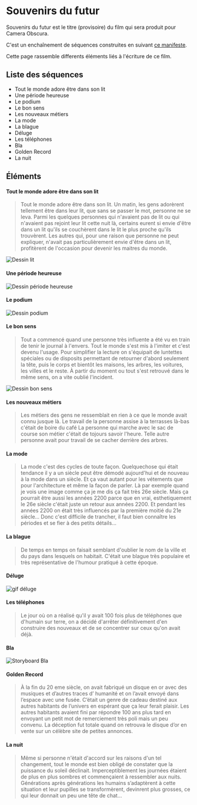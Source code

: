 # Souvenirs du futur

Souvenirs du futur est le titre (provisoire) du film qui sera produit pour Camera Obscura.

C'est un enchaînement de séquences construites en suivant [ce manifeste](manifeste.md).

Cette page rassemble differents éléments liés à l'écriture de ce film.


## Liste des séquences
- Tout le monde adore être dans son lit
- Une période heureuse
- Le podium
- Le bon sens
- Les nouveaux métiers
- La mode
- La blague
- Déluge
- Les téléphones
- Bla
- Golden Record
- La nuit


## Éléments

#### Tout le monde adore être dans son lit

> Tout le monde adore être dans son lit. Un matin, les gens adorèrent tellement être dans leur lit, que sans se passer le mot, personne ne se leva. Parmi les quelques personnes qui n'avaient pas de lit ou qui n'avaient pas rejoint leur lit cette nuit là, certains eurent si envie d'être dans un lit qu'ils se couchèrent dans le lit le plus proche qu'ils trouvèrent. Les autres qui, pour une raison que personne ne peut expliquer, n'avait pas particulièrement envie d'être dans un lit, profitèrent de l'occasion pour devenir les maitres du monde. 

![Dessin lit](/contenu/dessins/lit.jpg)

#### Une période heureuse

![Dessin période heureuse](/contenu/dessins/files-d-attente.jpg)

#### Le podium

![Dessin podium](/contenu/dessins/podium.png)

#### Le bon sens

> Tout a commencé quand une personne très influente a été vu en train de tenir le journal à l'envers.
> Tout le monde s'est mis à l'imiter et c'est devenu l'usage. Pour simplifier la lecture on s'équipait de luntettes spéciales ou de disposits permettant de retourner d'abord seulement la tête, puis le corps et bientôt les maisons, les arbres, les voitures, les villes et le reste.
> À partir du moment ou tout s'est retrouvé dans le même sens, on a vite oublié l'incident. 


![Dessin bon sens](/contenu/dessins/bon-sens.png)


#### Les nouveaux métiers


> Les métiers des gens ne ressemblait en rien à ce que le monde avait connu jusque là.
> Le travail de la personne assise à la terrasses là-bas c'était de boire du café
> La personne qui marche avec le sac de course son métier c'était de tojours savoir l'heure.
> Telle autre personne avait pour travail de se cacher derrière des arbres.
 
#### La mode

> La mode c'est des cycles de toute façon. Quelquechose qui était tendance il y a un siècle peut être démodé aujourd'hui et de nouveau à la mode dans un siècle. Et ça vaut autant pour les vétements que pour l'architecture et même la façon de parler. Là par exemple quand je vois une image comme ça je me dis ça fait très 26e siècle. Mais ça pourrait être aussi les années 2200 parce que en vrai, esthetiquement le 26e siècle c'était juste un retour aux années 2200. Et pendant les années 2200 on était très influencés par la première moitié du 21e siècle... Donc c'est difficile de trancher, il faut bien connaître les périodes et se fier à des petits détails...

#### La blague

> De temps en temps on faisait semblant d'oublier le nom de la ville et du pays dans lesquels on habitait. C'était une blague très populaire et très représentative de l'humour pratiqué à cette époque.


#### Déluge

![gif déluge](/contenu/img/anim-deluge.gif)


#### Les téléphones

> Le jour où on a réalisé qu'il y avait 100 fois plus de téléphones que d'humain sur terre, on a décidé d'arrêter définitivement d'en construire des nouveaux et de se concentrer sur ceux qu'on avait déjà.

#### Bla

![Storyboard Bla](/contenu/dessins/blav2.jpg)

#### Golden Record

> À la fin du 20 eme siècle, on avait fabriqué un disque en or avec des musiques et d’autres traces d’ humanité et on l’avait envoyé dans l’espace avec une fusée. C’était un genre de cadeau destiné aux autres habitants de l’univers en espérant que ça leur ferait plaisir. Les autres habitants avaient fini par répondre 100 ans plus tard en envoyant un petit mot de remerciement très poli mais un peu convenu. La déception fut totale quand on retrouva le disque d’or en vente sur un célèbre site de petites annonces.

#### La nuit

> Même si personne n'ètait d'accord sur les raisons d'un tel changement, tout le monde est bien obligé de constater que la puissance du soleil déclinait. Imperceptiblement les journées étaient de plus en plus sombres et commençaient à ressembler aux nuits. Générations après générations les humains s’adaptèrent à cette situation et leur pupilles se transformèrent, devinrent plus grosses, ce qui leur donnait un peu une tête de chat...
